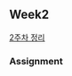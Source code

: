 ## Week2
[2주차 정리](https://www.notion.so/corcaai/f47f90c39ed8454db3e3822a7c2f4b39?pvs=4)

### Assignment

```